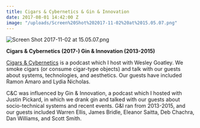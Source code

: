 ```yaml
---
title: Cigars & Cybernetics & Gin & Innovation
date: 2017-08-01 14:42:00 Z
image: "/uploads/Screen%20Shot%202017-11-02%20at%2015.05.07.png"
---
```


![Screen Shot 2017-11-02 at 15.05.07.png](/uploads/Screen%20Shot%202017-11-02%20at%2015.05.07.png)

**Cigars & Cybernetics (2017-)
Gin & Innovation (2013-2015)**

[Cigars & Cybernetics](http://cigarsandcybernetics.libsyn.com/) is a podcast which I host with Wesley Goatley. We smoke cigars (or consume cigar-type objects) and talk with our guests about systems, technologies, and aesthetics. Our guests have included Ramon Amaro and Lydia Nicholas.

C&C was influenced by Gin & Innovation, a podcast which I hosted with Justin Pickard, in which we drank gin and talked with our guests about socio-technical systems and recent events. G&I ran from 2013-2015, and our guests included Warren Ellis, James Bridle, Eleanor Saitta, Deb Chachra, Dan Williams, and Scott Smith.
